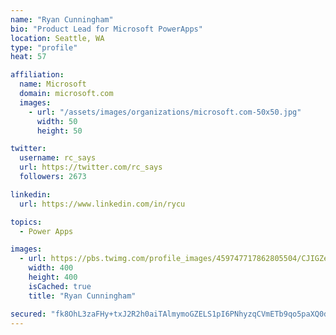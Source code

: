 ```yaml
---
name: "Ryan Cunningham"
bio: "Product Lead for Microsoft PowerApps"
location: Seattle, WA
type: "profile"
heat: 57

affiliation:
  name: Microsoft
  domain: microsoft.com
  images:
    - url: "/assets/images/organizations/microsoft.com-50x50.jpg"
      width: 50
      height: 50

twitter:
  username: rc_says
  url: https://twitter.com/rc_says
  followers: 2673

linkedin:
  url: https://www.linkedin.com/in/rycu

topics:
  - Power Apps

images:
  - url: https://pbs.twimg.com/profile_images/459747717862805504/CJIGZejd_400x400.png
    width: 400
    height: 400
    isCached: true
    title: "Ryan Cunningham"

secured: "fk8OhL3zaFHy+txJ2R2h0aiTAlmymoGZELS1pI6PNhyzqCVmETb9qo5paXQ0dGEcOLNfXNSlvBSsyx1CqrWmP7opa7t+REtUO3uLVnJstd4teEk5r7H75egbeWURQ/Z2GXWXpxj/GbSX5w6/GwWN0GIa1urPx0mATGR+H+f62ThJtwCuWwglWtPK6hFBz07klouhdE8xeQoUctJHZNqd2gK4Vv5DnJY1NATVMbf3eZCVTVkHS3EmZAVfmPs/Zlwigb4YZ/T8ZRt4AZGRlXl/SR5iv8CGFu7SMqMZX4ndQgd/Sg57mAMPkaT/BPxfAaFIeglruisFdBtzce18XyKb65XF9kKaZjgfAlKKPJBfRLdChkLNwm2zr/TdZou5jGkwZvjum810mKW70xlyL9rx5ZXLnwvroI2A0lOh+Xf00+k=;djTETw+/6nPnIOW/0BNpKw=="
---
```


